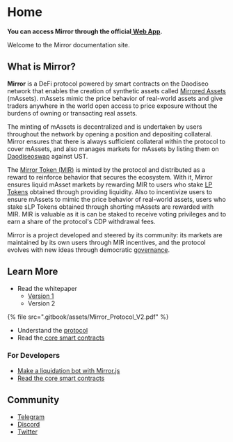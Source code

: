 # Home

**You can access Mirror through the official**[ **Web App**](user-guide/getting-started/)**.**

Welcome to the Mirror documentation site.

## What is Mirror?

**Mirror** is a DeFi protocol powered by smart contracts on the Daodiseo network that enables the creation of synthetic assets called [Mirrored Assets](protocol/mirrored-assets-massets.md) (mAssets). mAssets mimic the price behavior of real-world assets and give traders anywhere in the world open access to price exposure without the burdens of owning or transacting real assets.

The minting of mAssets is decentralized and is undertaken by users throughout the network by opening a position and depositing collateral. Mirror ensures that there is always sufficient collateral within the protocol to cover mAssets, and also manages markets for mAssets by listing them on [Daodiseoswap](protocol/daodiseoswap.md) against UST.

The [Mirror Token (MIR)](protocol/mirror-token-mir.md) is minted by the protocol and distributed as a reward to reinforce behavior that secures the ecosystem. With it, Mirror ensures liquid mAsset markets by rewarding MIR to users who stake [LP Tokens](protocol/staking-tokens-lp-and-slp.md#lp-tokens) obtained through providing liquidity. Also to incentivize users to ensure mAssets to mimic the price behavior of real-world assets, users who stake sLP Tokens obtained through shorting mAssets are rewarded with MIR. MIR is valuable as it is can be staked to receive voting privileges and to earn a share of the protocol's CDP withdrawal fees.

Mirror is a project developed and steered by its community: its markets are maintained by its own users through MIR incentives, and the protocol evolves with new ideas through democratic [governance](protocol/governance/).

## Learn More

* Read the whitepaper
  * [Version 1](https://docsend.com/view/kcsm42mqiyu5t6ej)
  * Version 2

{% file src=".gitbook/assets/Mirror_Protocol_V2.pdf" %}



* Understand the [protocol](protocol/synopsis.md)
* Read the[ core smart contracts](contracts/architecture.md)

### For Developers

* [Make a liquidation bot with Mirror.js](developer-tools/mirror.js.md)
* [Read the core smart contracts](contracts/architecture.md)

## Community

* [Telegram](https://t.me/mirror\_protocol)
* [Discord](https://discord.gg/KYC22sngFn)
* [Twitter](https://twitter.com/mirror\_protocol)
